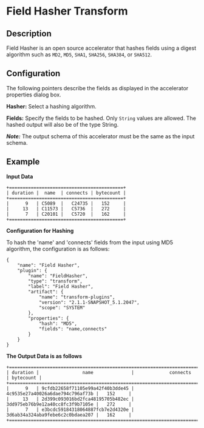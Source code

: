 # Field Hasher Transform


## Description
Field Hasher is an open source accelerator that hashes fields using a digest algorithm such as ``MD2``, ``MD5``, ``SHA1``, ``SHA256``, ``SHA384``, or ``SHA512``.


## Configuration

The following pointers describe the fields as displayed in the accelerator properties dialog box.


**Hasher:** Select a hashing algorithm.

**Fields:** Specify the fields to be hashed. Only `String` values are allowed. The hashed output will also be of the type String.

***Note:*** The output schema of this accelerator must be the same as the input schema.

## Example

**Input Data**

```
+==========================================+
| duration |  name  | connects | bytecount |
+==========================================+
|      9   | C5089  |   C24735 |   152     |
|     13   | C11573 |   C5736  |   272     |
|      7   | C20101 |   C5720  |   162     |
+==========================================+
```

**Configuration for Hashing**

To hash the 'name' and 'connects' fields from the input using MD5 algorithm, the configuration is as follows:
```
{
    "name": "Field Hasher",
    "plugin": {
        "name": "FieldHasher",
        "type": "transform",
        "label": "Field Hasher",
        "artifact": {
            "name": "transform-plugins",
            "version": "2.1.1-SNAPSHOT_5.1.2047",
            "scope": "SYSTEM"
        },
        "properties": {
            "hash": "MD5",
            "fields": "name,connects"
        }
    }
}
```

**The Output Data is as follows**

```
+============================================================================================+
| duration |                name              |             connects             | bytecount |
+============================================================================================+
|      9   | 9cfdb22658f71105e99a42f40b3dde45 | 4c9535e27a40026a6dae794c796af73b |   152     |
|     13   | 2d399c093016bd2fca48195705b482ec | 3dd975eb76b9e12a40cc8fc3f9b7105e |   272     |
|      7   | e3bcdc59184318064887fcb7e2d4320e | 3d6ab34a324aba9febe6c2c0bdaea207 |   162     |
+============================================================================================+
```
